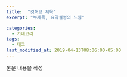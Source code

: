 ```yaml
---
title:  "깃허브 제목"
excerpt: "부제목, 요약설명의 느낌"

categories:
  - 카테고리
tags:
  - 태그
last_modified_at: 2019-04-13T08:06:00-05:00
---
```


본문 내용을 작성
